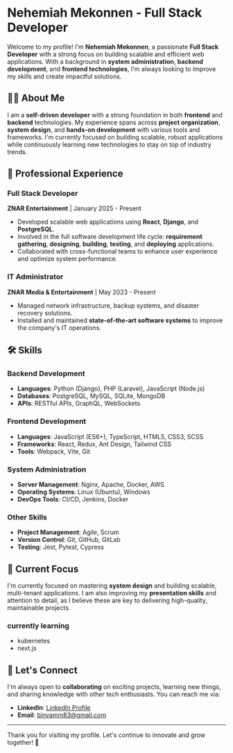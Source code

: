 # Nehemiah Mekonnen - Full Stack Developer

Welcome to my profile! I'm **Nehemiah Mekonnen**, a passionate **Full Stack Developer** with a strong focus on building scalable and efficient web applications. With a background in **system administration**, **backend development**, and **frontend technologies**, I'm always looking to improve my skills and create impactful solutions.

## 🧑‍💻 About Me

I am a **self-driven developer** with a strong foundation in both **frontend** and **backend** technologies. My experience spans across **project organization**, **system design**, and **hands-on development** with various tools and frameworks. I'm currently focused on building scalable, robust applications while continuously learning new technologies to stay on top of industry trends.

## 💼 Professional Experience

### **Full Stack Developer**  
**ZNAR Entertainment** | January 2025 - Present  
- Developed scalable web applications using **React**, **Django**, and **PostgreSQL**.  
- Involved in the full software development life cycle: **requirement gathering**, **designing**, **building**, **testing**, and **deploying** applications.  
- Collaborated with cross-functional teams to enhance user experience and optimize system performance.

### **IT Administrator**  
**ZNAR Media & Entertainment** | May 2023 - Present  
- Managed network infrastructure, backup systems, and disaster recovery solutions.  
- Installed and maintained **state-of-the-art software systems** to improve the company's IT operations.

## 🛠️ Skills

### **Backend Development**  
- **Languages**: Python (Django), PHP (Laravel), JavaScript (Node.js)  
- **Databases**: PostgreSQL, MySQL, SQLite, MongoDB  
- **APIs**: RESTful APIs, GraphQL, WebSockets

### **Frontend Development**  
- **Languages**: JavaScript (ES6+), TypeScript, HTML5, CSS3, SCSS  
- **Frameworks**: React, Redux, Ant Design, Tailwind CSS  
- **Tools**: Webpack, Vite, Git

### **System Administration**  
- **Server Management**: Nginx, Apache, Docker, AWS  
- **Operating Systems**: Linux (Ubuntu), Windows  
- **DevOps Tools**: CI/CD, Jenkins, Docker

### **Other Skills**  
- **Project Management**: Agile, Scrum  
- **Version Control**: Git, GitHub, GitLab  
- **Testing**: Jest, Pytest, Cypress

## 🌱 Current Focus

I'm currently focused on mastering **system design** and building scalable, multi-tenant applications. I am also improving my **presentation skills** and attention to detail, as I believe these are key to delivering high-quality, maintainable projects.

### currently learning 
- kubernetes
- next.js

## 📣 Let's Connect

I'm always open to **collaborating** on exciting projects, learning new things, and sharing knowledge with other tech enthusiasts. You can reach me via:

- **LinkedIn**: [LinkedIn Profile](https://www.linkedin.com/in/nehemiahmekonne)  
- **Email**: [binyamm83@gmail.com](mailto:binyamm83@gmail.com)

---

Thank you for visiting my profile. Let's continue to innovate and grow together! 🚀
